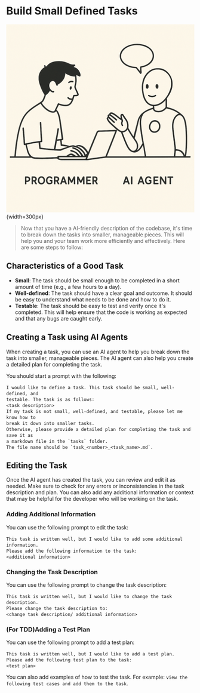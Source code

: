 # Build Small Defined Tasks

![AI and Programmer Collaboration](../assets/ai-and-programmer.png){width=300px}
 
>  Now that you have a AI-friendly description of the codebase, it's time to break down the tasks into smaller, manageable pieces. This will help you and your team work more efficiently and effectively. Here are some steps to follow:

## Characteristics of a Good Task

- **Small**: The task should be small enough to be completed in a short amount of time (e.g., a few hours to a day).
- **Well-defined**: The task should have a clear goal and outcome. It should be easy to understand what needs to be done and how to do it.
- **Testable**: The task should be easy to test and verify once it's completed. This will help ensure that the code is working as expected and that any bugs are caught early.

## Creating a Task using AI Agents

When creating a task, you can use an AI agent to help you break down the task into smaller, manageable pieces. The AI agent can also help you create a detailed plan for completing the task.
 
You should start a prompt with the following:
```prompt
I would like to define a task. This task should be small, well-defined, and 
testable. The task is as follows:
<task description>
If my task is not small, well-defined, and testable, please let me know how to 
break it down into smaller tasks.
Otherwise, please provide a detailed plan for completing the task and save it as 
a markdown file in the `tasks` folder.  
The file name should be `task_<number>_<task_name>.md`.
```
 

 ## Editing the Task

Once the AI agent has created the task, you can review and edit it as needed. Make sure to check for any errors or inconsistencies in the task description and plan. You can also add any additional information or context that may be helpful for the developer who will be working on the task.

### Adding Additional Information
You can use the following prompt to edit the task:
```prompt
This task is written well, but I would like to add some additional information. 
Please add the following information to the task:
<additional information>
```
### Changing the Task Description
You can use the following prompt to change the task description:
```prompt
This task is written well, but I would like to change the task description. 
Please change the task description to:
<change task description/ additional information>
```

### (For TDD)Adding a Test Plan
You can use the following prompt to add a test plan:
```prompt
This task is written well, but I would like to add a test plan. 
Please add the following test plan to the task:
<test plan>
```

You can also add examples of how to test the task. For example:
`view the following test cases and add them to the task`.